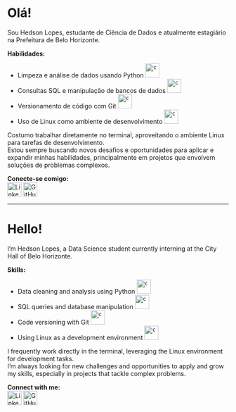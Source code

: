 # Olá!

Sou Hedson Lopes, estudante de Ciência de Dados e atualmente estagiário na Prefeitura de Belo Horizonte.<br>

**Habilidades:**

-   Limpeza e análise de dados usando Python <code><img height="32" src="https://img.icons8.com/?size=100&id=l75OEUJkPAk4&format=png&color=000000" alt="c"/></code>
-   Consultas SQL e manipulação de bancos de dados <code><img height="32" src="https://img.icons8.com/?size=100&id=42904&format=png&color=000000" alt="c"/></code>
-   Versionamento de código com Git <code><img height="32" src="https://img.icons8.com/?size=100&id=20906&format=png&color=000000" alt="c"/></code>
-   Uso de Linux como ambiente de desenvolvimento <code><img height="32" src="https://img.icons8.com/?size=100&id=17842&format=png&color=000000" alt="c"/></code>

Costumo trabalhar diretamente no terminal, aproveitando o ambiente Linux para tarefas de desenvolvimento.<br>
Estou sempre buscando novos desafios e oportunidades para aplicar e expandir minhas habilidades, principalmente em projetos que envolvem soluções de problemas complexos.

**Conecte-se comigo:**<br>
<a href="https://www.linkedin.com/in/redsonlopez/"><img height="32" src="https://img.icons8.com/?size=100&id=13930&format=png&color=000000" alt="LinkedIn"/></a> <a href="https://github.com/redsonlopez/"><img height="32" src="https://img.icons8.com/?size=100&id=efFfwotdkiU5&format=png&color=000000" alt="GitHub"/></a>

----------

# Hello!

I’m Hedson Lopes, a Data Science student currently interning at the City Hall of Belo Horizonte.<br>

**Skills:**

-   Data cleaning and analysis using Python <code><img height="32" src="https://img.icons8.com/?size=100&id=l75OEUJkPAk4&format=png&color=000000" alt="c"/></code>
-   SQL queries and database manipulation <code><img height="32" src="https://img.icons8.com/?size=100&id=42904&format=png&color=000000" alt="c"/></code>
-   Code versioning with Git <code><img height="32" src="https://img.icons8.com/?size=100&id=20906&format=png&color=000000" alt="c"/></code>
-   Using Linux as a development environment <code><img height="32" src="https://img.icons8.com/?size=100&id=17842&format=png&color=000000" alt="c"/></code>

I frequently work directly in the terminal, leveraging the Linux environment for development tasks.<br>
I’m always looking for new challenges and opportunities to apply and grow my skills, especially in projects that tackle complex problems.

**Connect with me:**<br>
<a href="https://www.linkedin.com/in/redsonlopez/"><img height="32" src="https://img.icons8.com/?size=100&id=13930&format=png&color=000000" alt="LinkedIn"/></a> <a href="https://github.com/redsonlopez/"><img height="32" src="https://img.icons8.com/?size=100&id=efFfwotdkiU5&format=png&color=000000" alt="GitHub"/></a>

